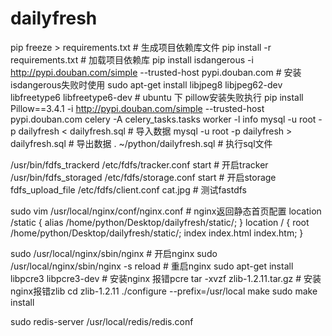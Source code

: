 # dailyfresh
pip freeze > requirements.txt # 生成项目依赖库文件
pip install -r requirements.txt # 加载项目依赖库
pip install isdangerous -i http://pypi.douban.com/simple --trusted-host pypi.douban.com # 安装isdangerous失败时使用
sudo apt-get install libjpeg8 libjpeg62-dev libfreetype6 libfreetype6-dev # ubuntu 下 pillow安装失败执行
pip install Pillow==3.4.1 -i http://pypi.douban.com/simple --trusted-host pypi.douban.com
celery -A celery_tasks.tasks worker -l info
mysql -u root -p dailyfresh < dailyfresh.sql # 导入数据
mysql -u root -p dailyfresh > dailyfresh.sql # 导出数据
\. ~/python/dailyfresh.sql # 执行sql文件

/usr/bin/fdfs_trackerd /etc/fdfs/tracker.conf start  # 开启tracker
/usr/bin/fdfs_storaged /etc/fdfs/storage.conf start  # 开启storage
fdfs_upload_file /etc/fdfs/client.conf cat.jpg  # 测试fastdfs

sudo vim /usr/local/nginx/conf/nginx.conf # nginx返回静态首页配置
location /static {
    alias /home/python/Desktop/dailyfresh/static/;
}
location / {
    root /home/python/Desktop/dailyfresh/static/;
    index  index.html  index.htm;
}

sudo /usr/local/nginx/sbin/nginx   # 开启nginx
sudo /usr/local/nginx/sbin/nginx -s reload # 重启nginx
sudo apt-get install libpcre3 libpcre3-dev # 安装nginx 报错pcre
tar -xvzf zlib-1.2.11.tar.gz # 安装nginx报错zlib
cd zlib-1.2.11
./configure --prefix=/usr/local
make
sudo make install

sudo redis-server /usr/local/redis/redis.conf 
